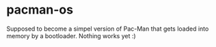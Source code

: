 # pacman-os
Supposed to become a simpel version of Pac-Man that gets loaded into memory by a bootloader. Nothing works yet :)
